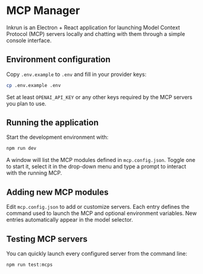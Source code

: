#  MCP Manager

Inkrun is an Electron + React application for launching Model Context Protocol (MCP) servers locally and chatting with them through a simple console interface.

## Environment configuration

Copy `.env.example` to `.env` and fill in your provider keys:

```bash
cp .env.example .env
```

Set at least `OPENAI_API_KEY` or any other keys required by the MCP servers you plan to use.

## Running the application

Start the development environment with:

```bash
npm run dev
```

A window will list the MCP modules defined in `mcp.config.json`. Toggle one to start it, select it in the drop-down menu and type a prompt to interact with the running MCP.

## Adding new MCP modules

Edit `mcp.config.json` to add or customize servers. Each entry defines the command used to launch the MCP and optional environment variables. New entries automatically appear in the model selector.

## Testing MCP servers

You can quickly launch every configured server from the command line:

```bash
npm run test:mcps
```
